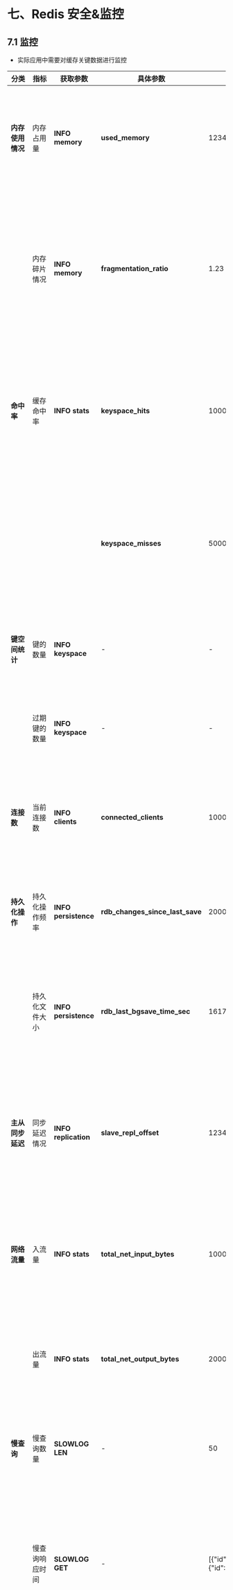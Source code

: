 # 七、Redis 安全&监控

## 7.1 监控

- 实际应用中需要对缓存关键数据进行监控

| **分类**         | **指标**       | **获取参数**         | **具体参数**                    | **示例**                                                     | **说明**                                                    |
| ---------------- | -------------- | -------------------- | ------------------------------- | ------------------------------------------------------------ | ----------------------------------------------------------- |
| **内存使用情况** | 内存占用量     | **INFO memory**      | **used_memory**                 | 123456789                                                    | Redis实例当前使用的内存总量，单位为字节。                   |
|                  | 内存碎片情况   | **INFO memory**      | **fragmentation_ratio**         | 1.23                                                         | Redis实例内存碎片比率，通常为内存碎片大小与内存总量的比值。 |
| **命中率**       | 缓存命中率     | **INFO stats**       | **keyspace_hits**               | 1000000                                                      | 缓存命中次数，表示成功从缓存中获取数据的次数。              |
|                  |                |                      | **keyspace_misses**             | 50000                                                        | 缓存未命中次数，表示从缓存中未能成功获取数据的次数。        |
| **键空间统计**   | 键的数量       | **INFO keyspace**    | -                               | -                                                            | Redis实例当前存储的键的数量。                               |
|                  | 过期键的数量   | **INFO keyspace**    | -                               | -                                                            | Redis实例当前存储的过期键的数量。                           |
| **连接数**       | 当前连接数     | **INFO clients**     | **connected_clients**           | 1000                                                         | 当前连接到Redis实例的客户端数量。                           |
| **持久化操作**   | 持久化操作频率 | **INFO persistence** | **rdb_changes_since_last_save** | 20000                                                        | 上次RDB持久化操作后发生的变更数量。                         |
|                  | 持久化文件大小 | **INFO persistence** | **rdb_last_bgsave_time_sec**    | 1617114423                                                   | 上次RDB持久化操作的时间戳，单位为秒。                       |
| **主从同步延迟** | 同步延迟情况   | **INFO replication** | **slave_repl_offset**           | 123456789                                                    | 主从同步偏移量，表示从节点与主节点之间的复制进度。          |
| **网络流量**     | 入流量         | **INFO stats**       | **total_net_input_bytes**       | 100000000                                                    | Redis实例接收的总网络流量，单位为字节。                     |
|                  | 出流量         | **INFO stats**       | **total_net_output_bytes**      | 200000000                                                    | Redis实例发送的总网络流量，单位为字节。                     |
| **慢查询**       | 慢查询数量     | **SLOWLOG LEN**      | -                               | 50                                                           | Redis实例记录的慢查询数量。                                 |
|                  | 慢查询响应时间 | **SLOWLOG GET**      | -                               | [{"id":1,"timestamp":1617114423,"duration":500},{"id":2,"timestamp":1617114422,"duration":600}] | Redis实例记录的慢查询信息，包括ID、时间戳和查询响应时间。   |
| **CPU 使用率**   | CPU 使用率     | **INFO CPU**         | **used_cpu_sys**                | 50.0                                                         | Redis实例的系统CPU使用率，表示Redis进程占用的CPU百分比。    |

